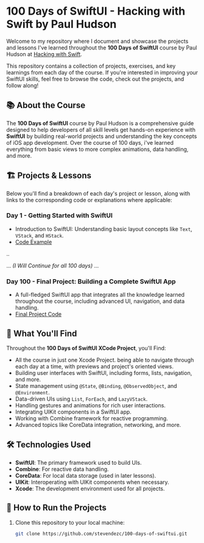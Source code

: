 # 100 Days of SwiftUI - Hacking with Swift by Paul Hudson

Welcome to my repository where I document and showcase the projects and lessons I've learned throughout the **100 Days of SwiftUI** course by Paul Hudson at [Hacking with Swift](https://www.hackingwithswift.com/100/swiftui). 

This repository contains a collection of projects, exercises, and key learnings from each day of the course. If you're interested in improving your SwiftUI skills, feel free to browse the code, check out the projects, and follow along!

## 📚 About the Course

The **100 Days of SwiftUI** course by Paul Hudson is a comprehensive guide designed to help developers of all skill levels get hands-on experience with **SwiftUI** by building real-world projects and understanding the key concepts of iOS app development. Over the course of 100 days, i've learned everything from basic views to more complex animations, data handling, and more.

## 🏗️ Projects & Lessons

Below you'll find a breakdown of each day's project or lesson, along with links to the corresponding code or explanations where applicable:

### Day 1 - Getting Started with SwiftUI
- Introduction to SwiftUI: Understanding basic layout concepts like `Text`, `VStack`, and `HStack`.
- [Code Example](./100DaysSwiftui/Day1/Day1.swift)

..

... *(I Will Continue for all 100 days)* ...

### Day 100 - Final Project: Building a Complete SwiftUI App
- A full-fledged SwiftUI app that integrates all the knowledge learned throughout the course, including advanced UI, navigation, and data handling.
- [Final Project Code](./final-project)

## 🚀 What You'll Find

Throughout the **100 Days of SwiftUI XCode Project**, you'll Find:

- All the course in just one Xcode Project. being able to navigate through each day at a time, with previews and project's oriented views. 
- Building user interfaces with SwiftUI, including forms, lists, navigation, and more.
- State management using `@State`, `@Binding`, `@ObservedObject`, and `@Environment`.
- Data-driven UIs using `List`, `ForEach`, and `LazyVStack`.
- Handling gestures and animations for rich user interactions.
- Integrating UIKit components in a SwiftUI app.
- Working with Combine framework for reactive programming.
- Advanced topics like CoreData integration, networking, and more.

## 🛠️ Technologies Used

- **SwiftUI**: The primary framework used to build UIs.
- **Combine**: For reactive data handling.
- **CoreData**: For local data storage (used in later lessons).
- **UIKit**: Interoperating with UIKit components when necessary.
- **Xcode**: The development environment used for all projects.



## 🚀 How to Run the Projects

1. Clone this repository to your local machine:
   ```bash
   git clone https://github.com/stevendezc/100-days-of-swiftui.git

